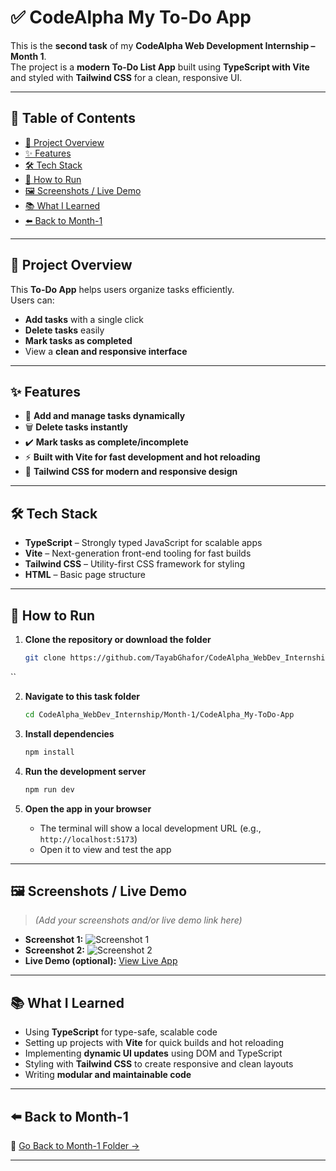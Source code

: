 
# ✅ CodeAlpha My To-Do App

This is the **second task** of my **CodeAlpha Web Development Internship – Month 1**.  
The project is a **modern To-Do List App** built using **TypeScript with Vite** and styled with **Tailwind CSS** for a clean, responsive UI.

---

## 📌 Table of Contents

- [📖 Project Overview](#-project-overview)
- [✨ Features](#-features)
- [🛠 Tech Stack](#-tech-stack)
- [🚀 How to Run](#-how-to-run)
- [🖼️ Screenshots / Live Demo](#️-screenshots--live-demo)
- [📚 What I Learned](#-what-i-learned)
- [⬅️ Back to Month-1](#️-back-to-month-1)

---

## 📖 Project Overview

This **To-Do App** helps users organize tasks efficiently.  
Users can:
- **Add tasks** with a single click  
- **Delete tasks** easily  
- **Mark tasks as completed**  
- View a **clean and responsive interface**

---

## ✨ Features

- 📝 **Add and manage tasks dynamically**  
- 🗑️ **Delete tasks instantly**  
- ✔️ **Mark tasks as complete/incomplete**  
- ⚡ **Built with Vite for fast development and hot reloading**  
- 🎨 **Tailwind CSS for modern and responsive design**  

---

## 🛠 Tech Stack

- **TypeScript** – Strongly typed JavaScript for scalable apps  
- **Vite** – Next-generation front-end tooling for fast builds  
- **Tailwind CSS** – Utility-first CSS framework for styling  
- **HTML** – Basic page structure  

---

## 🚀 How to Run

1. **Clone the repository or download the folder**  
   ```bash
   git clone https://github.com/TayabGhafor/CodeAlpha_WebDev_Internship.git
``

2. **Navigate to this task folder**

   ```bash
   cd CodeAlpha_WebDev_Internship/Month-1/CodeAlpha_My-ToDo-App
   ```
3. **Install dependencies**

   ```bash
   npm install
   ```
4. **Run the development server**

   ```bash
   npm run dev
   ```
5. **Open the app in your browser**

   * The terminal will show a local development URL (e.g., `http://localhost:5173`)
   * Open it to view and test the app

---

## 🖼️ Screenshots / Live Demo

> *(Add your screenshots and/or live demo link here)*

* **Screenshot 1:** ![Screenshot 1](images/screenshot1.png)
* **Screenshot 2:** ![Screenshot 2](images/screenshot2.png)
* **Live Demo (optional):** [View Live App](https://your-live-demo-link.com)

---

## 📚 What I Learned

* Using **TypeScript** for type-safe, scalable code
* Setting up projects with **Vite** for quick builds and hot reloading
* Implementing **dynamic UI updates** using DOM and TypeScript
* Styling with **Tailwind CSS** to create responsive and clean layouts
* Writing **modular and maintainable code**

---

## ⬅️ Back to Month-1

🔗 [Go Back to Month-1 Folder →](../)

---
